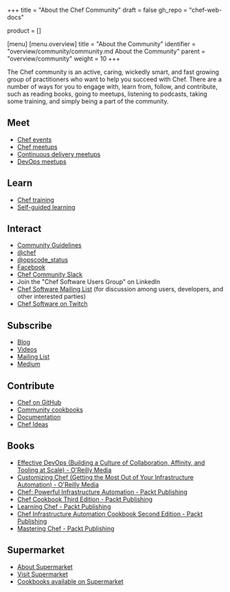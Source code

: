 +++
title = "About the Chef Community"
draft = false
gh_repo = "chef-web-docs"

product = []

[menu]
  [menu.overview]
    title = "About the Community"
    identifier = "overview/community/community.md About the Community"
    parent = "overview/community"
    weight = 10
+++

The Chef community is an active, caring, wickedly smart, and fast
growing group of practitioners who want to help you succeed with Chef.
There are a number of ways for you to engage with, learn from, follow,
and contribute, such as reading books, going to meetups, listening to
podcasts, taking some training, and simply being a part of the
community.

## Meet

- [Chef events](https://www.chef.io/events)
- [Chef meetups](https://www.meetup.com/topics/opscode/)
- [Continuous delivery meetups](https://www.meetup.com/topics/continuous-delivery/)
- [DevOps meetups](https://www.meetup.com/topics/devops/)

## Learn

- [Chef training](https://www.chef.io/training)
- [Self-guided learning](https://learn.chef.io/)

## Interact

- [Community Guidelines](/community_guidelines/)
- [@chef](https://twitter.com/chef)
- [@opscode_status](https://twitter.com/opscode_status)
- [Facebook](https://www.facebook.com/getchefdotcom)
- [Chef Community Slack](https://community-slack.chef.io/)
- Join the "Chef Software Users Group" on LinkedIn
- [Chef Software Mailing List](https://discourse.chef.io/) (for discussion among users, developers, and other interested parties)
- [Chef Software on Twitch](https://www.twitch.tv/chefsoftware)

## Subscribe

- [Blog](https://blog.chef.io/)
- [Videos](https://www.youtube.com/user/getchef)
- [Mailing List](https://discourse.chef.io/)
- [Medium](https://medium.com/@progresschef)

## Contribute

- [Chef on GitHub](https://github.com/chef)
- [Community cookbooks](https://supermarket.chef.io)
- [Documentation](https://github.com/chef/chef-web-docs)
- [Chef Ideas](https://chef-software.ideas.aha.io/)

## Books

- [Effective DevOps (Building a Culture of Collaboration, Affinity, and Tooling at Scale) - O'Reilly Media](http://shop.oreilly.com/product/0636920039846.do)
- [Customizing Chef (Getting the Most Out of Your Infrastructure Automation) - O'Reilly Media](http://shop.oreilly.com/product/0636920032984.do)
- [Chef: Powerful Infrastructure Automation - Packt Publishing](https://www.packtpub.com/virtualization-and-cloud/chef-powerful-infrastructure-automation)
- [Chef Cookbook Third Edition - Packt Publishing](https://www.packtpub.com/networking-and-servers/chef-cookbook-third-edition)
- [Learning Chef - Packt Publishing](https://www.packtpub.com/networking-and-servers/learning-chef)
- [Chef Infrastructure Automation Cookbook Second Edition - Packt Publishing](https://www.packtpub.com/networking-and-servers/chef-infrastructure-automation-cookbook-second-edition/)
- [Mastering Chef - Packt Publishing](https://www.packtpub.com/networking-and-servers/mastering-chef/)

## Supermarket

- [About Supermarket](/supermarket/)
- [Visit Supermarket](https://supermarket.chef.io)
- [Cookbooks available on Supermarket](https://supermarket.chef.io/cookbooks-directory)
